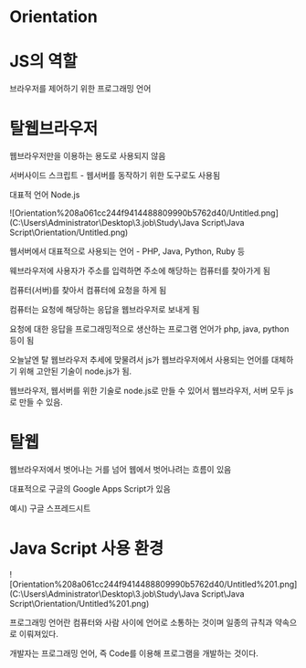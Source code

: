 # Orientation

# JS의 역할

브라우저를 제어하기 위한 프로그래밍 언어

# 탈웹브라우저

웹브라우저만을 이용하는 용도로 사용되지 않음

서버사이드 스크립트 - 웹서버를 동작하기 위한 도구로도 사용됨 

대표적 언어 Node.js

![Orientation%208a061cc244f9414488809990b5762d40/Untitled.png](C:\Users\Administrator\Desktop\3.job\Study\Java Script\Java Script\Orientation/Untitled.png)

웹서버에서 대표적으로 사용되는 언어 - PHP, Java, Python, Ruby 등

웨브라우저에 사용자가 주소를 입력하면 주소에 해당하는 컴퓨터를 찾아가게 됨

컴퓨터(서버)를 찾아서 컴퓨터에 요청을 하게 됨

컴퓨터는 요청에 해당하는 응답을 웹브라우저로 보내게 됨

요청에 대한 응답을 프로그래밍적으로 생산하는 프로그램 언어가 php, java, python 등이 됨

오늘날엔 탈 웹브라우저 추세에 맞물려서 js가 웹브라우저에서 사용되는 언어를 대체하기 위해 고안된 기술이 node.js가 됨.

웹브라우저, 웹서버를 위한 기술로 node.js로 만들 수 있어서 웹브라우저, 서버 모두 js로 만들 수 있음.

# 탈웹

웹브라우저에서 벗어나는 거를 넘어 웹에서 벗어나려는 흐름이 있음

대표적으로 구글의 Google Apps Script가 있음

예시) 구글 스프레드시트

# Java Script 사용 환경

![Orientation%208a061cc244f9414488809990b5762d40/Untitled%201.png](C:\Users\Administrator\Desktop\3.job\Study\Java Script\Java Script\Orientation/Untitled%201.png)

프로그래밍 언어란 컴퓨터와 사람 사이에 언어로 소통하는 것이며 일종의 규칙과 약속으로 이뤄져있다.

개발자는 프로그래밍 언어, 즉 Code를 이용해 프로그램을 개발하는 것이다.
